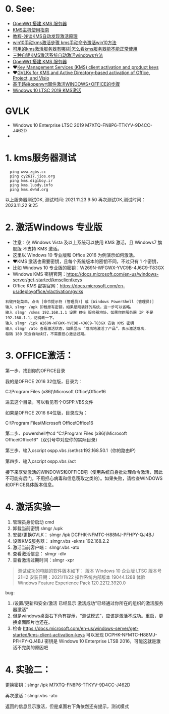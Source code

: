 # 0. See:
- [OpenWrt 搭建 KMS 服务器](https://www.openwrt.pro/post-447.html)
- [KMS主机使用指南](https://blog.51cto.com/timethin/308260)
- [教程-浅谈KMS自动发现激活原理](https://www.52asus.com/thread-14202-1-1.html)
- [win10手动kms激活步骤 kms手动命令激活win10方法](http://www.xitongcheng.com/jiaocheng/win10_article_45712.html)
- [可用的kms激活服务器有哪些|怎么看kms服务器能不能正常使用](http://www.xitongcheng.com/jiaocheng/dnrj_article_44606.html)
- [三种自建KMS激活系统自动激活windows方法](https://www.bilibili.com/read/cv12741231)
- [OpenWrt 搭建 KMS 服务器](https://www.mivm.cn/openwrt-kms)
- ❤️[Key Management Services (KMS) client activation and product keys](https://docs.microsoft.com/en-us/windows-server/get-started/kms-client-activation-keys)
- ❤️[GVLKs for KMS and Active Directory-based activation of Office, Project, and Visio](https://docs.microsoft.com/en-us/deployoffice/vlactivation/gvlks
)
- [基于路由openwrt固件激活WINDOWS+OFFICE的步骤](https://www.vjsun.com/629.html)
- [Windows 10 LTSC 2019 KMS激活](http://demon.tw/operating-system/windows-10-ltsc-2019-kms.html)

# GVLK
  - Windows 10 Enterprise LTSC 2019 	M7XTQ-FN8P6-TTKYV-9D4CC-J462D
  - 


# 1. kms服务器测试
```
  ping www.zgbs.cc   
  ping cy2617.jios.org
  ping kms.digiboy.ir
  ping kms.luody.info 
  ping kms.dwhd.org
```
  以上服务器测试OK, 测试时间: 2021.11.23 9:50
  再次测试OK,测试时间：2023.11.22 9:25
  
 # 2. 激活Windows 专业版

- 注意：仅 Windows Vista 及以上系统可以使用 KMS 激活，且 Windows7 旗舰版 不支持 KMS 激活。
- 这里以 Windows 10 专业版和 Office 2016 为例演示如何激活。
- ❤️KMS 激活也需要密钥，且每个系统版本的密钥不同，不过只有 1 个密钥，
- 比如 Windows 10 专业版的密钥：W269N-WFGWX-YVC9B-4J6C9-T83GX
- Windows KMS 密钥官网：https://docs.microsoft.com/en-us/windows-server/get-started/kmsclientkeys
- Office KMS 密钥官网：https://docs.microsoft.com/en-us/deployoffice/vlactivation/gvlks

``` 
右键开始菜单，点击 [命令提示符 (管理员)] 或 [Windows PowerShell (管理员)]
输入 slmgr /upk 卸载原有密钥，如果是刚装好的系统，这一步可以省略。
输入 slmgr /skms 192.168.1.1 设置 KMS 服务器地址，如果你的服务器 IP 不是 192.168.1.1，记得改一下。
输入 slmgr /ipk W269N-WFGWX-YVC9B-4J6C9-T83GX 安装 KMS 密钥
输入 slmgr /ato 查看激活状态，如果显示 “成功地激活了产品”，表示激活成功，
每隔 180 天会自动续订，不需要担心激活过期。
```

# 3. OFFICE激活：

第一步、找到你的OFFICE目录

我的是OFFICE 2016 32位版，目录为：

C:\Program Files (x86)\Microsoft Office\Office16

进去这个目录，可以看见有个OSPP.VBS文件

如果是OFFICE 2016 64位版，目录应为：

C:\Program Files\Microsoft Office\Office16

第二步、powershell中cd “C:\Program Files (x86)\Microsoft Office\Office16”（双引号中对应你的实际目录）

第三步、输入cscript ospp.vbs /sethst:192.168.50.1（你的路由IP）

第四步、输入cscript ospp.vbs /act

接下来享受激活的WINDOWS和OFFICE吧（使用系统自身批处理命令激活，因此不可能有后门，不用担心病毒和信息窃取之类的）。如果失败，请检查WINDOWS和OFFICE具体版本信息。

# 4. 激活实验一
1. 管理员身份启动    cmd
2. 卸载当前密钥      slmgr /upk
3. 安装/更换GVLK：   slmgr /ipk DCPHK-NFMTC-H88MJ-PFHPY-QJ4BJ
4. 设置KMS服务器：   slmgr.vbs -skms 192.168.2.2
5. 激活当前客户端：  slmgr.vbs -ato
6. 查看激活信息：   slmgr -dlv
7. 查看激活过期时间：slmgr -xpr

> 测试成功的电脑的软件版本如下：
> 版本	Windows 10 企业版 LTSC
> 版本号	21H2
> 安装日期：2021/11/22
> 操作系统内部版本	19044.1288
> 体验	Windows Feature Experience Pack 120.2212.3920.0

bug:
1. /设置/更新和安全/激活 已经显示 激活成功“已经通过你所在的组织的激活服务器激活”
2. 但是windows桌面右下角有提示，“测试模式”，应该是激活不成功。重启，更换桌面图片也还在。
3. 检查 https://docs.microsoft.com/en-us/windows-server/get-started/kms-client-activation-keys
可以发现 DCPHK-NFMTC-H88MJ-PFHPY-QJ4BJ 密钥是 Windows 10 Enterprise LTSB 2016，可能这就是激活不完美的原因吧

# 4.  实验二：
 更换密钥：slmgr /ipk M7XTQ-FN8P6-TTKYV-9D4CC-J462D
 
 再次激活：slmgr.vbs -ato
 
 返回的信息显示激活，但是桌面右下角依然还有提示，测试模式
 

